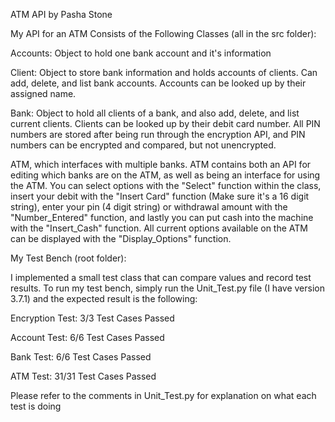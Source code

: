 ATM API by Pasha Stone

My API for an ATM Consists of the Following Classes (all in the src folder):

Accounts: Object to hold one bank account and it's information

Client: Object to store bank information and holds accounts of clients. Can add, delete, and list bank accounts. Accounts can be looked up by their assigned name.

Bank: Object to hold all clients of a bank, and also add, delete, and list current clients. Clients can be looked up by their debit card number. All PIN numbers are stored after being run through the encryption API, and PIN numbers can be encrypted and compared, but not unencrypted.

ATM, which interfaces with multiple banks. ATM contains both an API for editing which banks are on the ATM, as well as being an interface for using the ATM. You can select options with the "Select" function within the class, insert your debit with the "Insert Card" function (Make sure it's a 16 digit string), enter your pin (4 digit string) or withdrawal amount with the "Number_Entered" function, and lastly you can put cash into the machine with the "Insert_Cash" function. All current options available on the ATM can be displayed with the "Display_Options" function.

My Test Bench (root folder):

I implemented a small test class that can compare values and record test results. To run my test bench, simply run the Unit_Test.py file (I have version 3.7.1) and the expected result is the following:


Encryption Test: 3/3 Test Cases Passed

Account Test: 6/6 Test Cases Passed

Bank Test: 6/6 Test Cases Passed

ATM Test: 31/31 Test Cases Passed


Please refer to the comments in Unit_Test.py for explanation on what each test is doing